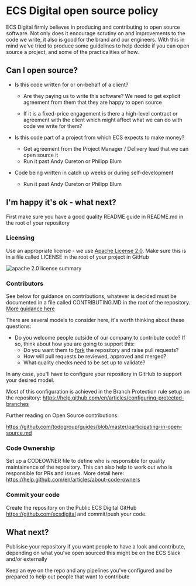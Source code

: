 # ECS Digital open source policy


ECS Digital firmly believes in producing and contributing to open source software. Not only does it encourage scrutiny on and improvements to the code we write, it also is good for the brand and our engineers. With this in mind we’ve tried to produce some guidelines to help decide if you can open source a project, and some of the practicalities of how.

## Can I open source?

* Is this code written for or on-behalf of a client?
    * Are they paying us to write this software? We need to get explicit agreement from them that they are happy to open source
  
    * If it is a fixed-price engagement is there a high-level contract or agreement with the client which might affect what we can do with code we write for them?
  
* Is this code part of a project from which ECS expects to make money?
    * Get agreement from the Project Manager / Delivery lead that we can open source it
    * Run it past Andy Cureton or Philipp Blum 
  
* Code being written in catch up weeks or during self-development
    * Run it past Andy Cureton or Philipp Blum 


## I'm happy it's ok - what next?

First make sure you have a good quality README guide in README.md in the root of your repository

### Licensing

Use an appropriate license - we use [Apache License 2.0](https://www.apache.org/licenses/LICENSE-2.0).
Make sure this is in a file called LICENSE in the root of your project in GitHub

![apache 2.0 license summary](https://i1.wp.com/researchenterprise.org/wp-content/uploads/2016/09/github-apache.jpg)

### Contributors

See below for guidance on contributions, whatever is decided must be documented in a file called CONTRIBUTING.MD in the root of the repository. [More guidance here](https://help.github.com/en/articles/setting-guidelines-for-repository-contributors)

There are several models to consider here, it's worth thinking about these questions:
  
  * Do you welcome people outside of our company to contribute code? If so, think about how you are going to support this:
    * Do you want them to [fork](https://help.github.com/en/articles/fork-a-repos) the repository and raise pull requests? 
    * How will pull requests be reviewed, approved and merged?
    * What quality checks need to be set up to validate?

  In any case, you'll have to configure your repository in GitHub to support your desired model.

  Most of this configuration is achieved in the Branch Protection rule setup on the repository: https://help.github.com/en/articles/configuring-protected-branches


Further reading on Open Source contributions:

 https://github.com/todogroup/guides/blob/master/participating-in-open-source.md

### Code Ownership

Set up a CODEOWNER file to define who is responsible for quality maintainence of the repository. This can also help to work out who is responsible for PRs and issues. More detail here: https://help.github.com/en/articles/about-code-owners



### Commit your code

Create the repository on the Public ECS Digital GitHub https://github.com/ecsdigital and commit/push your code.

## What next?
Publisise your repository if you want people to have a look and contribute, depending on what you've open sourced this might be on the ECS Slack and/or externally

Keep an eye on the repo and any pipelines you've configured and be prepared to help out people that want to contribute